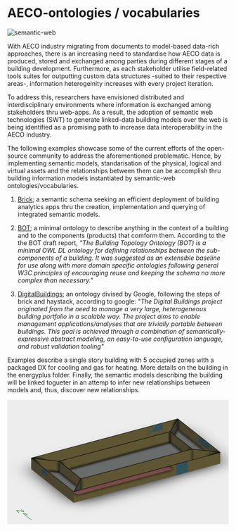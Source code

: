 # AECO-ontologies / vocabularies
![semantic-web](https://smiy.files.wordpress.com/2011/01/sw_layercake.png)

With AECO industry migrating from documents to model-based data-rich
approaches, there is an increasing  need to standardise how AECO data is
produced, stored and exchanged among parties during different stages 
of a building development. Furthermore, as each stakeholder utilise
field-related tools suites for outputting custom data structures -suited to their
respective areas-, information heterogeinity increases with every project 
iteration. 

To address this, researchers have envisioned distributed and interdisciplinary 
environments where information is exchanged among stakeholders thru web-apps.
As a result, the adoption of semantic web technologies (SWT) to generate 
linked-data building models over the web is being identified as a promising path
to increase data interoperability in the AECO industry.

The following examples showcase some of the current efforts of the open-source 
community to address the aforementioned problematic. Hence, by implementing 
semantic models, standarisation of the physical, 
logical and virtual assets and the relationships between them can be accomplish 
thru building information models instantiated by semantic-web 
ontologies/vocabularies.

1. [Brick](https://brickschema.org); a semantic schema seeking an efficient deployment of building
analytics apps thru the creation, implementation  and querying of integrated 
semantic models.

2. [BOT](https://w3c-lbd-cg.github.io/bot); a minimal ontology to describe anything in the context of a building 
and to the components (products) that comform them. According to the the BOT 
draft report, _"The Building Topology Ontology (BOT) is a minimal OWL DL
ontology for defining relationships between the sub-components of a building. 
It was suggested as an extensible baseline for use along with more domain 
specific ontologies following general W3C principles of encouraging reuse and 
keeping the schema no more complex than necessary."_ 

3. [DigitalBuildings](https://google.github.io/digitalbuildings); an ontology divised by Google, following the steps of brick 
and haystack, according to google: _"The Digital Buildings project originated 
from the need to manage a very large, heterogeneous building portfolio in a 
scalable way. The project aims to enable management applications/analyses that 
are trivially portable between buildings. This goal is achieved through a 
combination of semantically-expressive abstract modeling, an easy-to-use 
configuration language, and robust validation tooling"_  

Examples describe a single story building with 5 occupied zones with a 
packaged DX for cooling and gas for heating. More details on the building in
the energyplus folder. Finally, the semantic models describing the building 
will be linked togueter in an attemp to infer new relationships between 
models and, thus, discover new relationships. 

![5 Zone Building](5zonebuilding.png)




